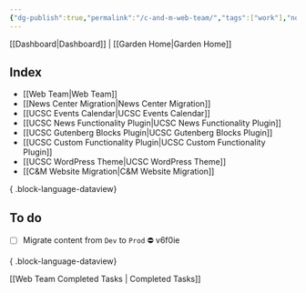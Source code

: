 ```yaml
---
{"dg-publish":true,"permalink":"/c-and-m-web-team/","tags":["work"],"noteIcon":"","created":"2024-08-19T10:30:31.715-07:00","updated":"2024-10-03T10:48:28.347-07:00"}
---
```


[[Dashboard\|Dashboard]] | [[Garden Home\|Garden Home]]
## Index
- [[Web Team\|Web Team]]
- [[News Center Migration\|News Center Migration]]
- [[UCSC Events Calendar\|UCSC Events Calendar]]
- [[UCSC News Functionality Plugin\|UCSC News Functionality Plugin]]
- [[UCSC Gutenberg Blocks Plugin\|UCSC Gutenberg Blocks Plugin]]
- [[UCSC Custom Functionality Plugin\|UCSC Custom Functionality Plugin]]
- [[UCSC WordPress Theme\|UCSC WordPress Theme]]
- [[C&M Website Migration\|C&M Website Migration]]

{ .block-language-dataview}
## To do

- [ ] Migrate content from `Dev` to `Prod` ⛔ v6f0ie

{ .block-language-dataview}

[[Web Team Completed Tasks \| Completed Tasks]]


